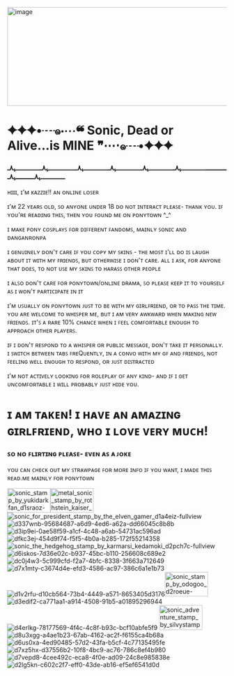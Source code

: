 <img width="1080" height="226" alt="image" src="https://github.com/user-attachments/assets/c512f2f1-7285-454b-96b2-03a42c86c693" />
<h1>✦✦✦•┈๑⋅⋯❝ Sonic, Dead or Alive...is MINE ❞⋯⋅๑┈•✦✦✦</h1>

<h3>‎ـــــــــــــــــﮩ٨ـ‎ـــــــــــــــــــﮩ٨ـ‎ـــــــــــــــــﮩ٨ـ‎ـــــــــــــــــﮩ٨ـ‎ـــــــــــــــــﮩ٨ـ‎ـــــــــــــــــﮩ٨ـ‎ـــــــــــــــــــﮩ٨ـ‎ـــــــــــــــــﮩ٨</h3>

ʜɪɪɪ, ɪ'ᴍ ᴋᴀᴢᴢɪᴇ!! ᴀɴ ᴏɴʟɪɴᴇ ʟᴏꜱᴇʀ

ɪ'ᴍ 22 ʏᴇᴀʀꜱ ᴏʟᴅ, ꜱᴏ ᴀɴʏᴏɴᴇ ᴜɴᴅᴇʀ 18 ᴅᴏ ɴᴏᴛ ɪɴᴛᴇʀᴀᴄᴛ ᴘʟᴇᴀꜱᴇ- ᴛʜᴀɴᴋ ʏᴏᴜ. ɪꜰ ʏᴏᴜ'ʀᴇ ʀᴇᴀᴅɪɴɢ ᴛʜɪꜱ, ᴛʜᴇɴ ʏᴏᴜ ꜰᴏᴜɴᴅ ᴍᴇ ᴏɴ ᴘᴏɴʏᴛᴏᴡɴ ^_^

ɪ ᴍᴀᴋᴇ ᴘᴏɴʏ ᴄᴏꜱᴘʟᴀʏꜱ ꜰᴏʀ ᴅɪꜰꜰᴇʀᴇɴᴛ ꜰᴀɴᴅᴏᴍꜱ, ᴍᴀɪɴʟʏ ꜱᴏɴɪᴄ ᴀɴᴅ ᴅᴀɴɢᴀɴʀᴏɴᴘᴀ

ɪ ɢᴇɴᴜɪɴᴇʟʏ ᴅᴏɴ'ᴛ ᴄᴀʀᴇ ɪꜰ ʏᴏᴜ ᴄᴏᴘʏ ᴍʏ ꜱᴋɪɴꜱ - ᴛʜᴇ ᴍᴏꜱᴛ ɪ'ʟʟ ᴅᴏ ɪꜱ ʟᴀᴜɢʜ ᴀʙᴏᴜᴛ ɪᴛ ᴡɪᴛʜ ᴍʏ ꜰʀɪᴇɴᴅꜱ, ʙᴜᴛ ᴏᴛʜᴇʀᴡɪꜱᴇ ɪ ᴅᴏɴ'ᴛ ᴄᴀʀᴇ. ᴀʟʟ ɪ ᴀꜱᴋ, ꜰᴏʀ ᴀɴʏᴏɴᴇ ᴛʜᴀᴛ ᴅᴏᴇꜱ, ᴛᴏ ɴᴏᴛ ᴜꜱᴇ ᴍʏ ꜱᴋɪɴꜱ ᴛᴏ ʜᴀʀᴀꜱꜱ ᴏᴛʜᴇʀ ᴘᴇᴏᴘʟᴇ

ɪ ᴀʟꜱᴏ ᴅᴏɴ'ᴛ ᴄᴀʀᴇ ꜰᴏʀ ᴘᴏɴʏᴛᴏᴡɴ/ᴏɴʟɪɴᴇ ᴅʀᴀᴍᴀ, ꜱᴏ ᴘʟᴇᴀꜱᴇ ᴋᴇᴇᴘ ɪᴛ ᴛᴏ ʏᴏᴜʀꜱᴇʟꜰ ᴀꜱ ɪ ᴡᴏɴ'ᴛ ᴘᴀʀᴛɪᴄɪᴘᴀᴛᴇ ɪɴ ɪᴛ

ɪ'ᴍ ᴜꜱᴜᴀʟʟʏ ᴏɴ ᴘᴏɴʏᴛᴏᴡɴ ᴊᴜꜱᴛ ᴛᴏ ʙᴇ ᴡɪᴛʜ ᴍʏ ɢɪʀʟꜰʀɪᴇɴᴅ, ᴏʀ ᴛᴏ ᴘᴀꜱꜱ ᴛʜᴇ ᴛɪᴍᴇ. ʏᴏᴜ ᴀʀᴇ ᴡᴇʟᴄᴏᴍᴇ ᴛᴏ ᴡʜɪꜱᴘᴇʀ ᴍᴇ, ʙᴜᴛ ɪ ᴀᴍ ᴠᴇʀʏ ᴀᴡᴋᴡᴀʀᴅ ᴡʜᴇɴ ᴍᴀᴋɪɴɢ ɴᴇᴡ ꜰʀɪᴇɴᴅꜱ. ɪᴛ'ꜱ ᴀ ʀᴀʀᴇ 10% ᴄʜᴀɴᴄᴇ ᴡʜᴇɴ ɪ ꜰᴇᴇʟ ᴄᴏᴍꜰᴏʀᴛᴀʙʟᴇ ᴇɴᴏᴜɢʜ ᴛᴏ ᴀᴘᴘʀᴏᴀᴄʜ ᴏᴛʜᴇʀ ᴘʟᴀʏᴇʀꜱ.

ɪꜰ ɪ ᴅᴏɴ'ᴛ ʀᴇꜱᴘᴏɴᴅ ᴛᴏ ᴀ ᴡʜɪꜱᴘᴇʀ ᴏʀ ᴘᴜʙʟɪᴄ ᴍᴇꜱꜱᴀɢᴇ, ᴅᴏɴ'ᴛ ᴛᴀᴋᴇ ɪᴛ ᴘᴇʀꜱᴏɴᴀʟʟʏ. ɪ ꜱᴡɪᴛᴄʜ ʙᴇᴛᴡᴇᴇɴ ᴛᴀʙꜱ ꜰʀᴇQᴜᴇɴᴛʟʏ, ɪɴ ᴀ ᴄᴏɴᴠᴏ ᴡɪᴛʜ ᴍʏ ɢꜰ ᴀɴᴅ ꜰʀɪᴇɴᴅꜱ, ɴᴏᴛ ꜰᴇᴇʟɪɴɢ ᴡᴇʟʟ ᴇɴᴏᴜɢʜ ᴛᴏ ʀᴇꜱᴘᴏɴᴅ, ᴏʀ ᴊᴜꜱᴛ ᴅɪꜱᴛʀᴀᴄᴛᴇᴅ

ɪ'ᴍ ɴᴏᴛ ᴀᴄᴛɪᴠᴇʟʏ ʟᴏᴏᴋɪɴɢ ꜰᴏʀ ʀᴏʟᴇᴘʟᴀʏ ᴏꜰ ᴀɴʏ ᴋɪɴᴅ- ᴀɴᴅ ɪꜰ ɪ ɢᴇᴛ ᴜɴᴄᴏᴍꜰᴏʀᴛᴀʙʟᴇ ɪ ᴡɪʟʟ ᴘʀᴏʙᴀʙʟʏ ᴊᴜꜱᴛ ʜɪᴅᴇ ʏᴏᴜ.

<h1>ɪ ᴀᴍ ᴛᴀᴋᴇɴ! ɪ ʜᴀᴠᴇ ᴀɴ ᴀᴍᴀᴢɪɴɢ ɢɪʀʟꜰʀɪᴇɴᴅ, ᴡʜᴏ ɪ ʟᴏᴠᴇ ᴠᴇʀʏ ᴍᴜᴄʜ!</h1>
<h3>ꜱᴏ ɴᴏ ꜰʟɪʀᴛɪɴɢ ᴘʟᴇᴀꜱᴇ- ᴇᴠᴇɴ ᴀꜱ ᴀ ᴊᴏᴋᴇ</h3>

ʏᴏᴜ ᴄᴀɴ ᴄʜᴇᴄᴋ ᴏᴜᴛ ᴍʏ ꜱᴛʀᴀᴡᴘᴀɢᴇ ꜰᴏʀ ᴍᴏʀᴇ ɪɴꜰᴏ ɪꜰ ʏᴏᴜ ᴡᴀɴᴛ, ɪ ᴍᴀᴅᴇ ᴛʜɪꜱ ʀᴇᴀᴅ.ᴍᴇ ᴍᴀɪɴʟʏ ꜰᴏʀ ᴘᴏɴʏᴛᴏᴡɴ

<img width="99" height="56" alt="sonic_stamp_by_yukidarkfan_d1sraoz-fullview" src="https://github.com/user-attachments/assets/327b3bed-7a4f-4c49-bc9f-7c0b80de3c76" /><img width="99" height="56" alt="metal_sonic_stamp_by_rothstein_kaiser_d4xr36f-fullview" src="https://github.com/user-attachments/assets/ab593b39-2876-476b-b510-91c0742ce48c" />![sonic_for_president_stamp_by_the_elven_gamer_d1a4eiz-fullview](https://github.com/user-attachments/assets/b04e7664-c70a-40ba-a134-c90edc59b0b1)![d337wnb-95684687-a6d9-4ed6-a62a-dd66045c8b8b](https://github.com/user-attachments/assets/9dc69207-b0d5-4312-bdc5-c6ecd4408e7f)![d3ip9ei-0ae58f59-a1cf-4c48-a6ab-54731ac596ad](https://github.com/user-attachments/assets/0903f365-6b3d-4de1-8470-f963e6def624)![dfkc3ej-454d9f74-f5f5-4b0a-b285-172f55214358](https://github.com/user-attachments/assets/b248188e-06ab-43e2-ada3-f6934b58c331)![sonic_the_hedgehog_stamp_by_karmarsi_kedamoki_d2pch7c-fullview](https://github.com/user-attachments/assets/ac089690-51c6-4f7a-babf-e4d747f6c4cd)![d6iskos-7d36e02c-b937-45bc-b110-256608c689e2](https://github.com/user-attachments/assets/2ad0d2e6-3f55-412c-ae76-08e8b6b6162d)
![dc0j4w3-5c999cfd-f2a7-4bfc-8338-3f663a712649](https://github.com/user-attachments/assets/3e25c50a-b2a3-45a8-be44-7b3b81dae0af)![d7x1mty-c3674d4e-efd3-4586-ac97-386c6a1e1b73](https://github.com/user-attachments/assets/fffe19ee-11c6-48ed-9d29-37038914c219)![d1v2rfu-d10cb564-73b4-4449-a571-8653405d3176](https://github.com/user-attachments/assets/b2d681f9-8948-4c23-bb50-7af08f262d2f)<img width="99" height="56" alt="sonic_stamp_by_odogoo_d2roeue-fullview" src="https://github.com/user-attachments/assets/e4217b5e-8bb9-4ff4-bb89-21f10f06be09" />![d3edif2-ca771aa1-a914-4508-91b5-a01895296944](https://github.com/user-attachments/assets/366eda42-7534-49f5-99d5-ac43a6759ea5)![d4erlkg-78177569-4f4c-4c8f-b93c-bcf10abfe5f9](https://github.com/user-attachments/assets/dc58c156-2b33-46cd-a070-bb44ef3a8461)
<img width="99" height="57" alt="sonic_adventure_stamp_by_silvystamps_d70v81l-fullview" src="https://github.com/user-attachments/assets/8cc55d08-0f8c-43a7-a4f2-ceb7cb6849b8" />![d8u3xgg-a4ae1b23-67ab-4162-ac2f-f6155ca4b68a](https://github.com/user-attachments/assets/3e765825-a5e3-486e-8d90-2bb2824e1a8f)![d6us0xa-4ed90485-57d2-43fa-b5cf-4c77135495fe](https://github.com/user-attachments/assets/03049d31-fb5a-483f-8227-353c149c24da)![d7xz5hx-d37556b2-10f8-4bc9-ac76-786c8ef4b980](https://github.com/user-attachments/assets/6f603540-db75-4578-839f-720990d9dfb7)![d7vepd8-4cee492c-eca8-4f0e-ad09-24c8e985838e](https://github.com/user-attachments/assets/b98b494a-cf2a-4247-8468-49ccaa917089)![d2lg5kn-c602c2f7-eff0-43de-ab16-ef5ef6541d0d](https://github.com/user-attachments/assets/d7f8f767-7989-46ff-b8a1-244d1d3cb05f)


